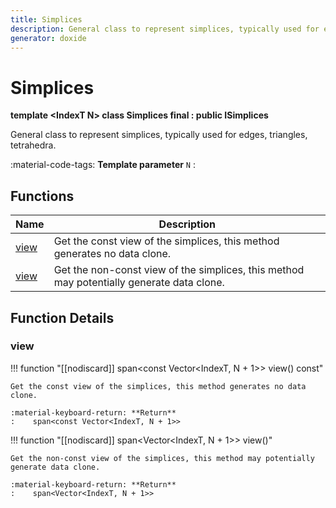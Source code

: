 ```yaml
---
title: Simplices
description: General class to represent simplices, typically used for edges, triangles, tetrahedra.
generator: doxide
---
```



# Simplices

**template &lt;IndexT N&gt; class Simplices final : public ISimplices**



General class to represent simplices, typically used for edges, triangles, tetrahedra.

:material-code-tags: **Template parameter** `N`
:   
    


## Functions

| Name | Description |
| ---- | ----------- |
| [view](#view) | Get the const view of the simplices, this method generates no data clone. |
| [view](#view) | Get the non-const view of the simplices, this method may potentially generate data clone. |

## Function Details

### view<a name="view"></a>
!!! function "[[nodiscard]] span&lt;const Vector&lt;IndexT, N + 1&gt;&gt; view() const"

    
    
    Get the const view of the simplices, this method generates no data clone.
    
    :material-keyboard-return: **Return**
    :    span<const Vector<IndexT, N + 1>>
    
    

!!! function "[[nodiscard]] span&lt;Vector&lt;IndexT, N + 1&gt;&gt; view()"

    
    
    Get the non-const view of the simplices, this method may potentially generate data clone.
    
    :material-keyboard-return: **Return**
    :    span<Vector<IndexT, N + 1>>
    
    

